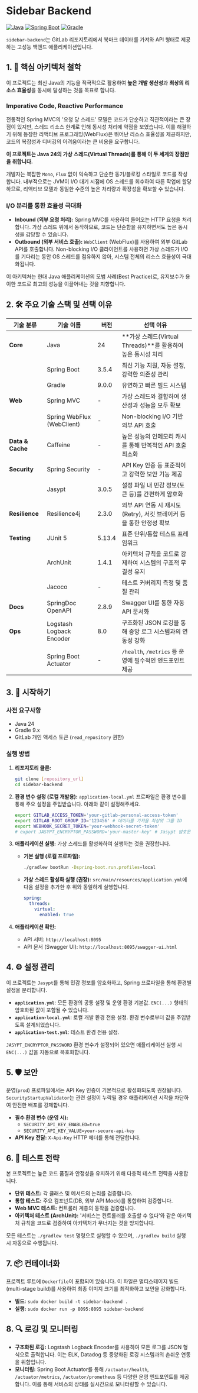 # Sidebar Backend

[![Java](https://img.shields.io/badge/Java-24-blue.svg)](https://www.oracle.com/java/technologies/downloads/)
[![Spring Boot](https://img.shields.io/badge/Spring%20Boot-3.5.4-brightgreen.svg)](https://spring.io/projects/spring-boot)
[![Gradle](https://img.shields.io/badge/Gradle-9.0.0-yellow.svg)](https://gradle.org/)

`sidebar-backend`는 GitLab 리포지토리에서 북마크 데이터를 가져와 API 형태로 제공하는 고성능 백엔드 애플리케이션입니다.

## 1. 🎯 핵심 아키텍처 철학

이 프로젝트는 최신 Java의 기능을 적극적으로 활용하여 **높은 개발 생산성**과 **최상의 리소스 효율성**을 동시에 달성하는 것을 목표로 합니다.

### Imperative Code, Reactive Performance
전통적인 Spring MVC의 '요청 당 스레드' 모델은 코드가 단순하고 직관적이라는 큰 장점이 있지만, 스레드 리소스 한계로 인해 동시성 처리에 약점을 보였습니다. 이를 해결하기 위해 등장한 리액티브 프로그래밍(WebFlux)은 뛰어난 리소스 효율성을 제공하지만, 코드의 복잡성과 디버깅의 어려움이라는 큰 비용을 요구합니다.

**이 프로젝트는 Java 24의 가상 스레드(Virtual Threads)를 통해 이 두 세계의 장점만을 취합니다.**

개발자는 복잡한 `Mono`, `Flux` 없이 익숙하고 단순한 동기/블로킹 스타일로 코드를 작성합니다. 내부적으로는 JVM이 I/O 대기 시점에 OS 스레드를 회수하여 다른 작업에 할당하므로, 리액티브 모델과 동일한 수준의 높은 처리량과 확장성을 확보할 수 있습니다.

### I/O 분리를 통한 효율성 극대화
- **Inbound (외부 요청 처리):** Spring MVC를 사용하여 들어오는 HTTP 요청을 처리합니다. 가상 스레드 위에서 동작하므로, 코드는 단순함을 유지하면서도 높은 동시성을 감당할 수 있습니다.
- **Outbound (외부 서비스 호출):** `WebClient` (WebFlux)를 사용하여 외부 GitLab API를 호출합니다. Non-blocking I/O 클라이언트를 사용하면 가상 스레드가 I/O를 기다리는 동안 OS 스레드를 점유하지 않아, 시스템 전체의 리소스 효율성이 극대화됩니다.

이 아키텍처는 현대 Java 애플리케이션의 모범 사례(Best Practice)로, 유지보수가 용이한 코드로 최고의 성능을 이끌어내는 것을 지향합니다.

## 2. 🛠️ 주요 기술 스택 및 선택 이유

| 기술 분류 | 기술 이름 | 버전 | 선택 이유 |
|---|---|---|---|
| **Core** | Java | 24 | **가상 스레드(Virtual Threads)**를 활용하여 높은 동시성 처리 |
| | Spring Boot | 3.5.4 | 최신 기능 지원, 자동 설정, 강력한 의존성 관리 |
| | Gradle | 9.0.0 | 유연하고 빠른 빌드 시스템 |
| **Web** | Spring MVC | - | 가상 스레드와 결합하여 생산성과 성능을 모두 확보 |
| | Spring WebFlux (WebClient) | - | Non-blocking I/O 기반 외부 API 호출 |
| **Data & Cache** | Caffeine | - | 높은 성능의 인메모리 캐시를 통해 반복적인 API 호출 최소화 |
| **Security** | Spring Security | - | API Key 인증 등 표준적이고 강력한 보안 기능 제공 |
| | Jasypt | 3.0.5 | 설정 파일 내 민감 정보(토큰 등)를 간편하게 암호화 |
| **Resilience** | Resilience4j | 2.3.0 | 외부 API 연동 시 재시도(Retry), 서킷 브레이커 등을 통한 안정성 확보 |
| **Testing** | JUnit 5 | 5.13.4 | 표준 단위/통합 테스트 프레임워크 |
| | ArchUnit | 1.4.1 | 아키텍처 규칙을 코드로 강제하여 시스템의 구조적 무결성 유지 |
| | Jacoco | - | 테스트 커버리지 측정 및 품질 관리 |
| **Docs** | SpringDoc OpenAPI | 2.8.9 | Swagger UI를 통한 자동 API 문서화 |
| **Ops** | Logstash Logback Encoder | 8.0 | 구조화된 JSON 로깅을 통해 중앙 로그 시스템과의 연동성 강화 |
| | Spring Boot Actuator | - | `/health`, `/metrics` 등 운영에 필수적인 엔드포인트 제공 |

## 3. 🚀 시작하기

### 사전 요구사항
- Java 24
- Gradle 9.x
- GitLab 개인 액세스 토큰 (`read_repository` 권한)

### 실행 방법

1.  **리포지토리 클론:**
    ```bash
    git clone [repository_url]
    cd sidebar-backend
    ```

2.  **환경 변수 설정 (로컬 개발용):**
    `application-local.yml` 프로파일은 환경 변수를 통해 주요 설정을 주입받습니다. 아래와 같이 설정해주세요.
    ```bash
    export GITLAB_ACCESS_TOKEN='your-gitlab-personal-access-token'
    export GITLAB_ROOT_GROUP_ID='123456' # 데이터를 가져올 최상위 그룹 ID
    export WEBHOOK_SECRET_TOKEN='your-webhook-secret-token'
    # export JASYPT_ENCRYPTOR_PASSWORD='your-master-key' # Jasypt 암호문 사용 시
    ```

3.  **애플리케이션 실행:**
    가상 스레드를 활성화하여 실행하는 것을 권장합니다.

    - **기본 실행 (로컬 프로파일):**
      ```bash
      ./gradlew bootRun -Dspring-boot.run.profiles=local
      ```
    - **가상 스레드 활성화 실행 (권장):**
      `src/main/resources/application.yml`에 다음 설정을 추가한 후 위와 동일하게 실행합니다.
      ```yaml
      spring:
        threads:
          virtual:
            enabled: true
      ```

4.  **애플리케이션 확인:**
    - API 서버: `http://localhost:8095`
    - API 문서 (Swagger UI): `http://localhost:8095/swagger-ui.html`

## 4. ⚙️ 설정 관리

이 프로젝트는 `Jasypt`를 통해 민감 정보를 암호화하고, Spring 프로파일을 통해 환경별 설정을 분리합니다.

- **`application.yml`**: 모든 환경의 공통 설정 및 운영 환경 기본값. `ENC(...)` 형태의 암호화된 값이 포함될 수 있습니다.
- **`application-local.yml`**: 로컬 개발 환경 전용 설정. 환경 변수로부터 값을 주입받도록 설계되었습니다.
- **`application-test.yml`**: 테스트 환경 전용 설정.

`JASYPT_ENCRYPTOR_PASSWORD` 환경 변수가 설정되어 있으면 애플리케이션 실행 시 `ENC(...)` 값을 자동으로 복호화합니다.

## 5. 🛡️ 보안

운영(`prod`) 프로파일에서는 API Key 인증이 기본적으로 활성화되도록 권장됩니다. `SecurityStartupValidator`는 관련 설정이 누락될 경우 애플리케이션 시작을 차단하여 안전한 배포를 강제합니다.

- **필수 환경 변수 (운영 시):**
  - `SECURITY_API_KEY_ENABLED=true`
  - `SECURITY_API_KEY_VALUE=your-secure-api-key`
- **API Key 전달:** `X-Api-Key` HTTP 헤더를 통해 전달합니다.

## 6. 🧪 테스트 전략

본 프로젝트는 높은 코드 품질과 안정성을 유지하기 위해 다층적 테스트 전략을 사용합니다.

- **단위 테스트:** 각 클래스 및 메서드의 논리를 검증합니다.
- **통합 테스트:** 주요 컴포넌트(DB, 외부 API Mock)를 통합하여 검증합니다.
- **Web MVC 테스트:** 컨트롤러 계층의 동작을 검증합니다.
- **아키텍처 테스트 (ArchUnit):** '서비스는 컨트롤러를 호출할 수 없다'와 같은 아키텍처 규칙을 코드로 검증하여 아키텍처가 무너지는 것을 방지합니다.

모든 테스트는 `./gradlew test` 명령으로 실행할 수 있으며, `./gradlew build` 실행 시 자동으로 수행됩니다.

## 7. 📦 컨테이너화

프로젝트 루트에 `Dockerfile`이 포함되어 있습니다. 이 파일은 멀티스테이지 빌드(multi-stage build)를 사용하여 최종 이미지 크기를 최적화하고 보안을 강화합니다.

- **빌드:** `sudo docker build -t sidebar-backend .`
- **실행:** `sudo docker run -p 8095:8095 sidebar-backend`

## 8. 🔍 로깅 및 모니터링

- **구조화된 로깅:** Logstash Logback Encoder를 사용하여 모든 로그를 JSON 형식으로 출력합니다. 이는 ELK, Datadog 등 중앙화된 로깅 시스템과의 손쉬운 연동을 위함입니다.
- **모니터링:** Spring Boot Actuator를 통해 `/actuator/health`, `/actuator/metrics`, `/actuator/prometheus` 등 다양한 운영 엔드포인트를 제공합니다. 이를 통해 서비스의 상태를 실시간으로 모니터링할 수 있습니다.